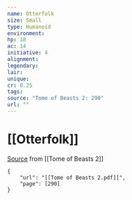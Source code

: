 ```yaml
---
name: Otterfolk
size: Small
type: Humanoid
environment: 
hp: 18
ac: 14
initiative: 4
alignment: 
legendary: 
lair: 
unique: 
cr: 0.25
tags: 
source: "Tome of Beasts 2: 290"
url: ""
---
```

# [[Otterfolk]]

[Source](zotero://open-pdf/library/items/9UQIAB6R?page=290) from [[Tome of Beasts 2]]

```pdf
{
	"url": "[[Tome of Beasts 2.pdf]]",
	"page": [290]
}
```

